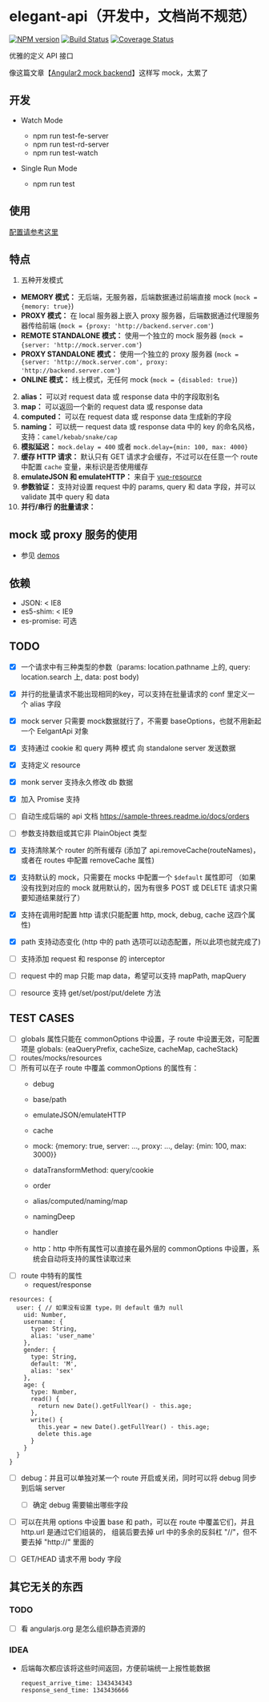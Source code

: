 # elegant-api（开发中，文档尚不规范）
[![NPM version](https://badge.fury.io/js/elegant-api.svg)](https://npmjs.org/package/elegant-api)
[![Build Status](https://travis-ci.org/qiu8310/elegant-api.svg?branch=master)](https://travis-ci.org/qiu8310/elegant-api)
[![Coverage Status](https://coveralls.io/repos/qiu8310/elegant-api/badge.png)](https://coveralls.io/r/qiu8310/elegant-api)


优雅的定义 API 接口

像这篇文章【[Angular2 mock backend](http://www.sitepoint.com/angular-2-mockbackend/)】这样写 mock，太累了

## 开发

* Watch Mode

  - npm run test-fe-server
  - npm run test-rd-server
  - npm run test-watch

* Single Run Mode

  - npm run test

## 使用

[配置请参考这里](./src/libs/defaultOptions.jsx)

## 特点

1. 五种开发模式
  * **MEMORY 模式：** 无后端，无服务器，后端数据通过前端直接 mock (`mock = {memory: true}`)
  * **PROXY  模式：** 在 local 服务器上嵌入 proxy 服务器，后端数据通过代理服务器传给前端 (`mock = {proxy: 'http://backend.server.com'`)
  * **REMOTE STANDALONE 模式：** 使用一个独立的 mock 服务器 (`mock = {server: 'http://mock.server.com'`)
  * **PROXY  STANDALONE 模式：** 使用一个独立的 proxy 服务器 (`mock = {server: 'http://mock.server.com', proxy: 'http://backend.server.com'`)
  * **ONLINE 模式：** 线上模式，无任何 mock (`mock = {disabled: true}`)
2. **alias：** 可以对 request data 或 response data 中的字段取别名
3. **map：** 可以返回一个新的 request data 或 response data
4. **computed：** 可以在 request data 或 response data 生成新的字段
5. **naming：** 可以统一 request data 或 response data 中的 key 的命名风格，支持：`camel/kebab/snake/cap`
6. **模拟延迟：** `mock.delay = 400` 或者 `mock.delay={min: 100, max: 4000}`
7. **缓存 HTTP 请求：** 默认只有 GET 请求才会缓存，不过可以在任意一个 route 中配置 `cache` 变量，来标识是否使用缓存
8. **emulateJSON 和 emulateHTTP：** 来自于 [vue-resource](https://github.com/vuejs/vue-resource/tree/0.5.1#options)
9. **参数验证：** 支持对设置 request 中的 params, query 和 data 字段，并可以 validate 其中 query 和 data
10. **并行/串行 的批量请求：** 


## mock 或 proxy 服务的使用

* 参见 [demos](./demos/pages/)

## 依赖

* JSON: < IE8
* es5-shim: < IE9
* es-promise: 可选


## TODO

* [x] 一个请求中有三种类型的参数（params: location.pathname 上的, query: location.search 上, data: post body)
* [x] 并行的批量请求不能出现相同的key，可以支持在批量请求的 conf 里定义一个 alias 字段
* [x] mock server 只需要 mock数据就行了，不需要 baseOptions，也就不用新起一个 EelgantApi 对象
* [x] 支持通过 cookie 和 query 两种 模式 向 standalone server 发送数据
* [x] 支持定义 resource 
* [x] monk server 支持永久修改 db 数据
* [x] 加入 Promise 支持
* [ ] 自动生成后端的 api 文档 https://sample-threes.readme.io/docs/orders
* [ ] 参数支持数组或其它非 PlainObject 类型
* [x] 支持清除某个 router 的所有缓存 (添加了 api.removeCache(routeNames)，或者在 routes 中配置 removeCache 属性)
* [x] 支持默认的 mock，只需要在 mocks 中配置一个 `$default` 属性即可 （如果没有找到对应的 mock 就用默认的，因为有很多 POST 或 DELETE 请求只需要知道结果就行了）
* [x] 支持在调用时配置 http 请求(只能配置 http, mock, debug, cache 这四个属性)
* [x] path 支持动态变化 (http 中的 path 选项可以动态配置，所以此项也就完成了)
* [ ] 支持添加 request 和 response 的 interceptor
* [ ] request 中的 map 只能 map data，希望可以支持 mapPath, mapQuery
* [ ] resource 支持 get/set/post/put/delete 方法



## TEST CASES

* [ ] globals 属性只能在 commonOptions 中设置，子 route 中设置无效，可配置项是 
      globals: {eaQueryPrefix, cacheSize, cacheMap, cacheStack}
* [ ] routes/mocks/resources
* [ ] 所有可以在子 route 中覆盖 commonOptions 的属性有：
    - debug
    - base/path
    - emulateJSON/emulateHTTP
    - cache
    - mock: {memory: true, server: ..., proxy: ..., delay: {min: 100, max: 3000}}
    - dataTransformMethod: query/cookie

    - order
    - alias/computed/naming/map
    - namingDeep

    - handler
    - http：http 中所有属性可以直接在最外层的 commonOptions 中设置，系统会自动将支持的属性读取过来
* [ ] route 中特有的属性
    - request/response

```
resources: {
  user: { // 如果没有设置 type，则 default 值为 null
    uid: Number,
    username: {
      type: String,
      alias: 'user_name'
    },
    gender: {
      type: String,
      default: 'M',
      alias: 'sex'
    },
    age: {
      type: Number,
      read() {
        return new Date().getFullYear() - this.age;
      },
      write() {
        this.year = new Date().getFullYear() - this.age;
        delete this.age
      }
    }
  }
}
```

* [ ] debug：并且可以单独对某一个 route 开启或关闭，同时可以将 debug 同步到后端 server
  - [ ] 确定 debug 需要输出哪些字段
* [ ] 可以在共用 options 中设置 base 和 path，可以在 route 中覆盖它们，并且 http.url 是通过它们组装的，
      组装后要去掉 url 中的多余的反斜杠 "//"，但不要去掉 "http://" 里面的
* [ ] GET/HEAD 请求不用 body 字段





## 其它无关的东西

### TODO

* [ ] 看 angularjs.org 是怎么组织静态资源的


### IDEA

* 后端每次都应该将这些时间返回，方便前端统一上报性能数据

  ```
  request_arrive_time: 1343434343
  response_send_time: 1343436666
  ```
